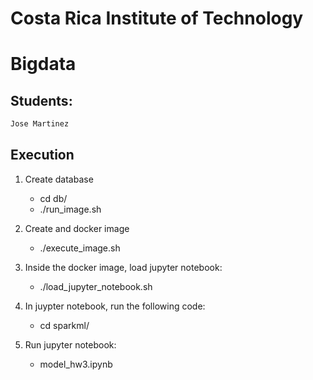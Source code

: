 # Costa Rica Institute of Technology                         
# Bigdata


## Students:
```bash
Jose Martinez
```

## Execution

1. Create database 

   - cd db/
   - ./run_image.sh 

2. Create and docker image

   - ./execute_image.sh

3. Inside the docker image, load jupyter notebook:

   - ./load_jupyter_notebook.sh

4. In juypter notebook, run the following code:

   - cd sparkml/

5. Run jupyter notebook:

   - model_hw3.ipynb